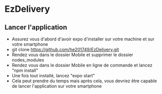 # EzDelivery
## Lancer l'application
* Assurez vous d'abord d'avoir expo d'installer sur votre machine et sur votre smartphone
* git clone https://github.com/he201749/EzDelivery.git
* Rendez vous dans le dossier Mobile et supprimer le dossier nodes_modules
* Rendez vous dans le dossier Mobile en ligne de commande et lancez "npm install"
* Une fois tout installé, lancez "expo start"
* Cela peut prendre du temps mais après cela, vous devriez être capable de lancer l'application sur votre smartphone
